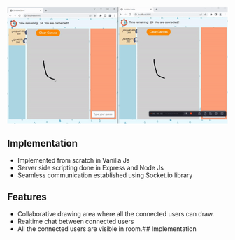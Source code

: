 ![Representation](./ezgif.com-gif-maker.gif)

## Implementation

- Implemented from scratch in Vanilla Js
- Server side scripting done in Express and Node Js
- Seamless communication established using Socket.io library

## Features

- Collaborative drawing area where all the connected users can draw.
- Realtime chat between connected users
- All the connected users are visible in room.## Implementation




